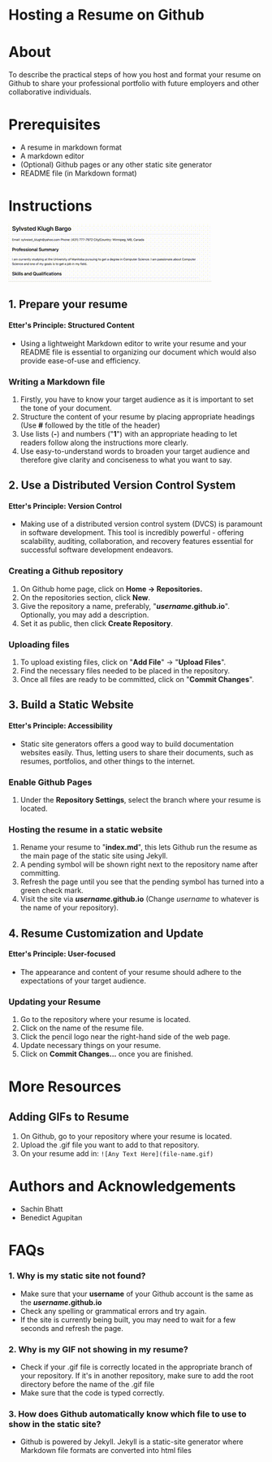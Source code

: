 # Hosting a Resume on Github
# About
To describe the practical steps of how you host and format your resume on Github to share your professional portfolio with future employers and other collaborative individuals.

# Prerequisites
- A resume in markdown format
- A markdown editor
- (Optional) Github pages or any other static site generator
- README file (in Markdown format)

# Instructions

![Sample_Resume](sample-resume.gif)

## 1. Prepare your resume
#### Etter's Principle: Structured Content
- Using a lightweight Markdown editor to write your resume and your README file is essential to organizing our document which would also provide ease-of-use and efficiency.

### Writing a Markdown file
1. Firstly, you have to know your target audience as it is important to set the tone of your document.
2. Structure the content of your resume by placing appropriate headings (Use **#** followed by the title of the header)
3.  Use lists (**-**) and numbers ("**1**") with an appropriate heading to let readers follow along the instructions more clearly.
4. Use easy-to-understand words to broaden your target audience and therefore give clarity and conciseness to what you want to say.
## 2. Use a Distributed Version Control System
#### Etter's Principle: Version Control
-   Making use of a distributed version control system (DVCS) is paramount in software development. This tool is incredibly powerful - offering scalability, auditing, collaboration, and recovery features essential for successful software development endeavors.
### Creating a Github repository
1. On Github home page, click on **Home -> Repositories.**
2. On the repositories section, click **New**.
3. Give the repository a name, preferably, "***username*.github.io**". Optionally, you may add a description.
4. Set it as public, then click **Create Repository**.
### Uploading files
1. To upload existing files, click on "**Add File**" -> "**Upload Files**".
2. Find the necessary files needed to be placed in the repository.
3. Once all files are ready to be committed, click on "**Commit Changes**".

## 3. Build a Static Website
#### Etter's Principle: Accessibility
- Static site generators offers a good way to build documentation websites easily. Thus, letting users to share their documents, such as resumes, portfolios, and other things to the internet.

### Enable Github Pages
1. Under the **Repository Settings**, select the branch where your resume is located.
 
### Hosting the resume in a static website
1. Rename your resume to "**index.md**", this lets Github run the resume as the main page of the static site using Jekyll.
2.  A pending symbol will be shown right next to the repository name after committing.
3. Refresh the page until you see that the pending symbol has turned into a green check mark.
4. Visit the site via ***username*.github.io** (Change *username* to whatever is the name of your repository).

## 4. Resume Customization and Update
#### Etter's Principle: User-focused
- The appearance and content of your resume should adhere to the expectations of your target audience.

### Updating your Resume
1. Go to the repository where your resume is located.
2. Click on the name of the resume file.
3. Click the pencil logo near the right-hand side of the web page.
4. Update necessary things on your resume.
5. Click on **Commit Changes...** once you are finished.


# More Resources
## Adding GIFs to Resume
1. On Github, go to your repository where your resume is located.
2. Upload the .gif file you want to add to that repository.
3. On your resume add in:
`![Any Text Here](file-name.gif)`

# Authors and Acknowledgements
- Sachin Bhatt
- Benedict Agupitan

# FAQs

### 1. Why is my static site not found?
- Make sure that your **username** of your Github account is the same as the ***username*.github.io**
- Check any spelling or grammatical errors and try again.
- If the site is currently being built, you may need to wait for a few seconds and refresh the page.

### 2. Why is my GIF not showing in my resume?
- Check if your .gif file is correctly located in the appropriate branch of your repository. If it's in another repository, make sure to add the root directory before the name of the .gif file
- Make sure that the code is typed correctly.

### 3. How does Github automatically know which file to use to show in the static site?
- Github is powered by Jekyll. Jekyll is a static-site generator where Markdown file formats are converted into html files


 

<!--stackedit_data:
eyJoaXN0b3J5IjpbLTEyOTMxMjg4MTQsMTM4MTA4Mzc5OCwyMD
cyOTc3NzIzLDEwMDY0MzE4MjMsMjEzODk0NjI3NSwtNDEzNzMw
ODM3LDE2NzcxOTE4MjQsMjA2NDkzNjY1Myw5NjI0Mjc1MDQsMz
UxMzI0MTgxLDEyMTc1Mjg2MDksMTA3OTIyMzA5LC02NDI0MjAw
OTcsMTY2MjMyMTk0NCwtMzI5MzQ1NTY5LC0xMTY5MDIzODAxLD
E1Mzc3MzE5MzksMTgyMDY2MzYyNiwtMjA4ODc0NjYxMl19
-->
